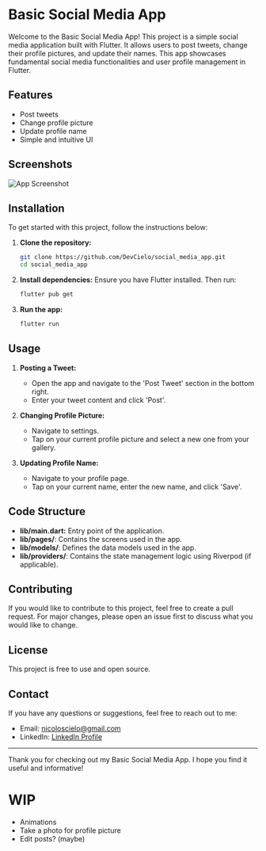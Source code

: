 # Basic Social Media App

Welcome to the Basic Social Media App! This project is a simple social media application built with Flutter. It allows users to post tweets, change their profile pictures, and update their names. This app showcases fundamental social media functionalities and user profile management in Flutter.

## Features

- Post tweets
- Change profile picture
- Update profile name
- Simple and intuitive UI

## Screenshots

![App Screenshot](path_to_screenshot)

## Installation

To get started with this project, follow the instructions below:

1. **Clone the repository:**
    ```sh
    git clone https://github.com/DevCielo/social_media_app.git
    cd social_media_app
    ```

2. **Install dependencies:**
    Ensure you have Flutter installed. Then run:
    ```sh
    flutter pub get
    ```

3. **Run the app:**
    ```sh
    flutter run
    ```

## Usage

1. **Posting a Tweet:**
   - Open the app and navigate to the 'Post Tweet' section in the bottom right.
   - Enter your tweet content and click 'Post'.

2. **Changing Profile Picture:**
   - Navigate to settings.
   - Tap on your current profile picture and select a new one from your gallery.

3. **Updating Profile Name:**
   - Navigate to your profile page.
   - Tap on your current name, enter the new name, and click 'Save'.

## Code Structure

- **lib/main.dart:** Entry point of the application.
- **lib/pages/**: Contains the screens used in the app.
- **lib/models/**: Defines the data models used in the app.
- **lib/providers/**: Contains the state management logic using Riverpod (if applicable).

## Contributing

If you would like to contribute to this project, feel free to create a pull request. For major changes, please open an issue first to discuss what you would like to change.

## License

This project is free to use and open source.

## Contact

If you have any questions or suggestions, feel free to reach out to me:
- Email: nicoloscielo@gmail.com
- LinkedIn: [LinkedIn Profile](https://www.linkedin.com/in/cielo-nicolosi-567b9327a/)

---

Thank you for checking out my Basic Social Media App. I hope you find it useful and informative!

# WIP
  - Animations
  - Take a photo for profile picture
  - Edit posts? (maybe)
